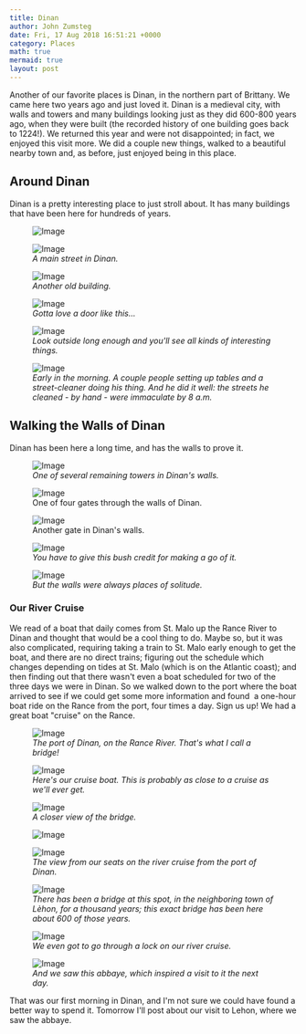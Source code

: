 ```yaml
---
title: Dinan
author: John Zumsteg
date: Fri, 17 Aug 2018 16:51:21 +0000
category: Places
math: true
mermaid: true
layout: post
---
```

<!-- wp:paragraph -->
<p>Another of our favorite places is Dinan, in the northern part of Brittany. We came here two years ago and just loved it. Dinan is a medieval city, with walls and towers and many buildings looking just as they did 600-800 years ago, when they were built (the recorded history of one building goes back to 1224!). We returned this year and were not disappointed; in fact, we enjoyed this visit more. We did a couple new things, walked to a beautiful nearby town and, as before, just enjoyed being in this place.</p>
<h2>Around Dinan</h2>
<p>Dinan is a pretty interesting place to just stroll about. It has many buildings that have been here for hundreds of years.</p>

<figure class = "landscape">
	<img src="{{"/assets/images/2018/08/DSC07964.jpg" | prepend: site.baseurl | prepend: site.url }}" alt="Image" />
	<figcaption></figcaption>
</figure>


<figure class = "landscape">
	<img src="{{"/assets/images/2018/08/DSC07961.jpg" | prepend: site.baseurl | prepend: site.url }}" alt="Image" />
	<figcaption><em>A main street in Dinan.</em></figcaption>
</figure>


<figure class = "portrait">
	<img src="{{"/assets/images/2018/08/DSC07963.jpg" | prepend: site.baseurl | prepend: site.url }}" alt="Image" />
	<figcaption><em>Another old building.</em></figcaption>
</figure>


<figure class = "portrait">
	<img src="{{"/assets/images/2018/08/DSC07966.jpg" | prepend: site.baseurl | prepend: site.url }}" alt="Image" />
	<figcaption><em>Gotta love a door like this...</em></figcaption>
</figure>

<figure class = "portrait">
	<img src="{{"/assets/images/2018/08/DSC08006.jpg" | prepend: site.baseurl | prepend: site.url }}" alt="Image" />
	<figcaption><em>Look outside long enough and you'll see all kinds of interesting things.</em></figcaption>
</figure>


<figure class = "portrait">
	<img src="{{"/assets/images/2018/08/DSC07956.jpg" | prepend: site.baseurl | prepend: site.url }}" alt="Image" />
	<figcaption><em>Early in the morning. A couple people setting up tables and a street-cleaner doing his thing. And he did it well: the streets he cleaned - by hand - were immaculate by 8 a.m.</em></figcaption>
</figure>


<!-- wp:heading {"level":3} -->
<h2>Walking the Walls of Dinan</h2>
<!-- /wp:heading -->

<!-- wp:paragraph -->
<p>Dinan has been here a long time, and has the walls to prove it.</p>
<!-- /wp:paragraph -->


<figure class = "landscape">
	<img src="{{"/assets/images/2018/08/DSC08016.jpg" | prepend: site.baseurl | prepend: site.url }}" alt="Image" />
	<figcaption><em>One of several remaining towers in Dinan's walls.</em></figcaption>
</figure>


<figure class = "portrait" >
	<img src="{{"/assets/images/2018/08/DSC08023.jpg" | prepend: site.baseurl | prepend: site.url }}" alt="Image" />
<figcaption>One of four gates through the walls of Dinan.</figcaption>
</figure>


<figure class = "portrait" >
<img  src="{{"/assets/images/2018/08/DSC07962.jpg" | prepend: site.baseurl | prepend: site.url }}" alt="Image" />
<figcaption>Another gate in Dinan's walls.</figcaption>
</figure>

<figure class = "portrait">
	<img src="{{"/assets/images/2018/08/DSC08017.jpg" | prepend: site.baseurl | prepend: site.url }}" alt="Image" />
	<figcaption><em>You have to give this bush credit for making a go of it.</em></figcaption>
</figure>

<figure class = "portrait">
	<img src="{{"/assets/images/2018/08/DSC08024.jpg" | prepend: site.baseurl | prepend: site.url }}" alt="Image" />
	<figcaption><em>But the walls were always places of solitude.</em></figcaption>
</figure>


<h3>Our River Cruise</h3>
<p>We read of a boat that daily comes from St. Malo up the Rance River to Dinan and thought that would be a cool thing to do. Maybe so, but it was also complicated, requiring taking a train to St. Malo early enough to get the boat, and there are no direct trains; figuring out the schedule which changes depending on tides at St. Malo (which is on the Atlantic coast); and then finding out that there wasn't even a boat scheduled for two of the three days we were in Dinan. So we walked down to the port where the boat arrived to see if we could get some more information and found  a one-hour boat ride on the Rance from the port, four times a day. Sign us up! We had a great boat "cruise" on the Rance.</p>

<figure class = "landscape">
	<img src="{{"/assets/images/2018/08/DSC07968.jpg" | prepend: site.baseurl | prepend: site.url }}" alt="Image" />
	<figcaption><em>The port of Dinan, on the Rance River. That's what I call a bridge!</em></figcaption>
</figure>



<figure class = "landscape">
	<img src="{{"/assets/images/2018/08/DSC00156.jpg" | prepend: site.baseurl | prepend: site.url }}" alt="Image" />
	<figcaption><em>Here's our cruise boat. This is probably as close to a cruise as we'll ever get.</em></figcaption>
</figure>


<figure class = "landscape">
	<img src="{{"/assets/images/2018/08/DSC08002.jpg" | prepend: site.baseurl | prepend: site.url }}" alt="Image" />
	<figcaption><em>A closer view of the bridge.</em></figcaption>
</figure>


<td colspan="2"><figure class = "landscape">
	<img src="{{"/assets/images/2018/08/DSC08004.jpg" | prepend: site.baseurl | prepend: site.url }}" alt="Image" />
	<figcaption></figcaption>
</figure>


<figure class = "landscape">
	<img src="{{"/assets/images/2018/08/DSC07981.jpg" | prepend: site.baseurl | prepend: site.url }}" alt="Image" />
	<figcaption><em>The view from our seats on the river cruise from the port of Dinan.</em></figcaption>
</figure>


<figure class = "landscape">
	<img src="{{"/assets/images/2018/08/DSC07994.jpg" | prepend: site.baseurl | prepend: site.url }}" alt="Image" />
	<figcaption><em>There has been a bridge at this spot, in the neighboring town of Lèhon, for a thousand years; this exact bridge has been here about 600 of those years.</em></figcaption>
</figure>


</td>
</tr>
<tr>
<td colspan="2">
<figure class = "landscape">
	<img src="{{"/assets/images/2018/08/DSC07983.jpg" | prepend: site.baseurl | prepend: site.url }}" alt="Image" />
	<figcaption><em>We even got to go through a lock on our river cruise.</em></figcaption>
</figure>


<figure class = "landscape">
	<img src="{{"/assets/images/2018/08/DSC07997.jpg" | prepend: site.baseurl | prepend: site.url }}" alt="Image" />
	<figcaption><em>And we saw this abbaye, which inspired a visit to it the next day.</em></figcaption>
</figure>


<p>That was our first morning in Dinan, and I'm not sure we could have found a better way to spend it. Tomorrow I'll post about our visit to Lehon, where we saw the abbaye.</p>
